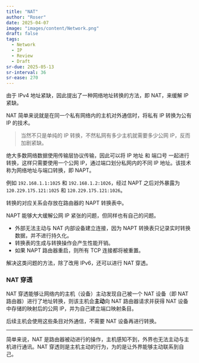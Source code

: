 ```yaml
---
title: "NAT"
author: "Roser"
date: 2025-04-07
image: "images/content/Network.png"
draft: false
tags:
  - Network
  - IP
  - Review
  - Draft
sr-due: 2025-05-13
sr-interval: 36
sr-ease: 270
---
```

由于 IPv4 地址紧缺，因此提出了一种网络地址转换的方法，即 NAT，来缓解 IP 紧缺。

NAT 简单来说就是在同一个私有网络内的主机对外通信时，将私有 IP 转换为公有 IP 的技术。

> 当然不只是单纯的 IP 转换，不然私网有多少主机就需要多少公网 IP，反而加剧紧缺。

绝大多数网络数据使用传输层协议传输，因此可以将 IP 地址 和 端口号 一起进行转换，这样只需要使用一个公网 IP，通过端口划分私网内的不同 IP 地址。该技术称为网络地址与端口转换，即 NAPT。

例如 `192.168.1.1:1025` 和 `192.168.1.2:1026`，经过 NAPT 之后对外暴露为 `120.229.175.121:1025` 和 `120.229.175.121:1026`。

转换的对应关系会存放在路由器的 NAPT 转换表中。

NAPT 能够大大缓解公网 IP 紧张的问题，但同样也有自己的问题。
- 外部无法主动与 NAT 内部设备建立连接，因为 NAPT 转换表只记录实时转换数据，并不进行持久化。
- 转换表的生成与转换操作会产生性能开销。
- 如果 NAPT 路由器重启，则所有 TCP 连接都将被重置。

解决这类问题的方法，除了改用 IPv6，还可以进行 NAT 穿透。
### NAT 穿透

NAT 穿透能够让网络内的主机（设备）主动发现自己被一个 NAT 设备（即 NAT 路由器）进行了地址转换，则该主机会**主动**向 NAT 路由器请求并获得 NAT 设备中存储的映射后的公网 IP，并为自己建立端口映射条目。

后续主机会使用这些条目对外通信，不需要 NAT 设备再进行转换。
***
简单来说，NAT 是路由器被动进行的操作，主机感知不到，外界也无法主动与主机进行通讯。NAT 穿透则是主机主动的行为，为的是让外界能够主动联系到自己。